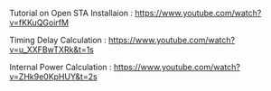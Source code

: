 
Tutorial on Open STA Installaion : https://www.youtube.com/watch?v=fKKuQGoirfM

Timing Delay Calculation : https://www.youtube.com/watch?v=u_XXFBwTXRk&t=1s

Internal Power Calculation : https://www.youtube.com/watch?v=ZHk9e0KpHUY&t=2s
